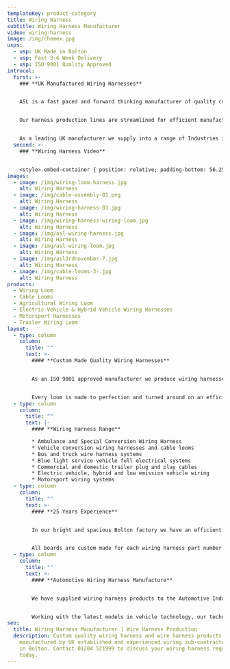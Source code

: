 ```yaml
---
templateKey: product-category
title: Wiring Harness
subtitle: Wiring Harness Manufacturer
video: wiring-harness
image: /img/chemex.jpg
usps:
  - usp: UK Made in Bolton
  - usp: Fast 3-6 Week Delivery
  - usp: ISO 9001 Quality Approved
introcol:
  first: >-
    ### **UK Manufactured Wiring Harnesses**


    ASL is a fast paced and forward thinking manufacturer of quality custom-made wiring harnesses.


    Our harness production lines are streamlined for efficient manufacture, complete with 10m long wiring boards and side stock filled trolleys for all materials and tooling.


    As a leading UK manufacturer we supply into a range of Industries including; Automotive, Agriculture and Utilities.
  second: >-
    ### **Wiring Harness Video**


    <style>.embed-container { position: relative; padding-bottom: 56.25%; height: 0; overflow: hidden; max-width: 100%; } .embed-container iframe, .embed-container object, .embed-container embed { position: absolute; top: 0; left: 0; width: 100%; height: 100%; }</style><div class='embed-container'><iframe src='https://www.youtube.com/embed/TTebZ3qU9sQ?loop=1&playlist=TTebZ3qU9sQ' frameborder='0' allowfullscreen></iframe></div>
images:
  - image: /img/wiring-loom-harness.jpg
    alt: Wiring Harness
  - image: /img/cable-assembly-01.png
    alt: Wiring Harness
  - image: /img/wiring-harness-03.jpg
    alt: Wiring Harness
  - image: /img/wiring-harness-wiring-loom.jpg
    alt: Wiring Harness
  - image: /img/asl-wiring-harness.jpg
    alt: Wiring Harness
  - image: /img/asl-wiring-loom.jpg
    alt: Wiring Harness
  - image: /img/asl3rdnovember-7.jpg
    alt: Wiring Harness
  - image: /img/cable-looms-3-.jpg
    alt: Wiring Harness
products:
  - Wiring Loom
  - Cable Looms
  - Agricultural Wiring Loom
  - Electric Vehicle & Hybrid Vehicle Wiring Harnesses
  - Motorsport Harnesses
  - Trailer Wiring Loom
layout:
  - type: column
    column:
      title: ""
      text: >-
        #### **Custom Made Quality Wiring Harnesses** 


        As an ISO 9001 approved manufacturer we produce wiring harnesses to the highest quality and carry out a full electrical test on every product before despatch. Our harness team are trained to IPC A-620 standards and understand the importance of reliability. All our harnesses are built against customer drawing, and our skilled and quality conscious team are fully trained and technically well experienced harness builders. 


        Every loom is made to perfection and turned around on an efficient 3-6 weeks. All our wiring assemblies are built to a robust and high quality standard that ensures products will withstand any environmental condition.
  - type: column
    column:
      title: ""
      text: |-
        #### **Wiring Harness Range**

        * Ambulance and Special Conversion Wiring Harness
        * Vehicle conversion wiring harnesses and cable looms
        * Bus and truck wire harness systems
        * Blue light service vehicle full electrical systems
        * Commercial and domestic trailer plug and play cables
        * Electric vehicle, hybrid and low emission vehicle wiring
        * Motorsport wiring systems
  - type: column
    column:
      title: ""
      text: >-
        #### **25 Years Experience** 


        In our bright and spacious Bolton factory we have an efficient production set-up including 10m long wiring build boards and cable reels and connectors on stock trolleys. Due to the complexity and size of wiring harnesses and [wiring looms](www.assembly-solutions.com/wiring-loom), our production team find that the fastest and most efficient way to build is by working off floor standing harness boards. 


        All boards are custom made for each wiring harness part number with a CAD drawing made to scale and placed on the board prior to build. Our technical engineers ensure that the CAD drawing is printed with correct cable specifications and lengths, connectors and note any special processes that may need to be carried out ie. heat shrinking to protect particular areas of the harnesses.
  - type: column
    column:
      title: ""
      text: >-
        #### **Automotive Wiring Harness Manufacture**


        We have supplied wiring harness products to the Automotive Industry for over 25 years and now proudly supply; Aston Martin, Ford and Rolls-Royce. Our expertise in [wiring looms](www.assembly-solutions.com/wiring-loom) has grown tremendously, where we now boast an extensive range of experience in commercial vehicles. These include; Ambulances, Buses, Cars, Trucks, Trailers and Vans. 


        Working with the latest models in vehicle technology, our technical team also have the knowledge and skills to support wiring harnesses for any [electric and hybrid](https://www.assembly-solutions.com/electric-vehicle-and-hybrid-vehicle-wiring-harnesses) system. We also supply wiring harnesses for equipment used in the Agricultural Industry. These include; Crop Spraying tractors, Flail Mowers and Harvesters.
seo:
  title: Wiring Harness Manufacturer | Wire Harness Production
  description: Custom quality wiring harness and wire harness products
    manufactured by UK established and experienced wiring sub-contractor based
    in Bolton. Contact 01204 521999 to discuss your wiring harness requirements
    today.
---
```

